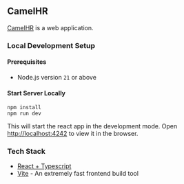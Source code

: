 ## CamelHR

[CamelHR](https://camelhr.com) is a web application.

### Local Development Setup

#### Prerequisites

- Node.js version `21` or above

#### Start Server Locally

```shell
npm install
npm run dev
```

This will start the react app in the development mode. Open [http://localhost:4242](http://localhost:4242) to view it in the browser.

### Tech Stack

- [React + Typescript](https://react.dev)
- [Vite](https://vitejs.dev) - An extremely fast frontend build tool

